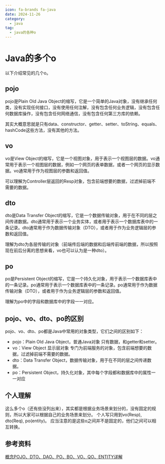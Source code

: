 ```yaml
---
icon: fa-brands fa-java
date: 2024-11-26
category:
  - java
tag:
  - java的各种o
---
```


# Java的多个o

以下介绍常见的几个o。

## pojo

pojo是Plain Old Java Object的缩写，它是一个简单的Java对象，没有继承任何类，没有实现任何接口，没有使用任何注解，没有包含任何业务逻辑，没有包含任何数据库操作，没有包含任何网络通信，没有包含任何第三方库的依赖。

其实大概意思就是只有data、constructor、getter、setter、toString、equals、hashCode这些方法，没有其他的方法。

## vo

vo是View Object的缩写，它是一个视图对象，用于表示一个视图层的数据。vo通常用于表示一个视图层的数据，例如一个网页的表单数据，或者一个网页的显示数据。vo通常用于作为视图层的参数和返回值。

可以理解为Controller层返回的Resp对象，包含前端想要的数据，过滤掉前端不需要的数据。

## dto

dto是Data Transfer Object的缩写，它是一个数据传输对象，用于在不同的层之间传递数据。dto通常用于表示一个业务实体，或者用于表示一个数据库表中的一条记录。dto通常用于作为数据传输对象（DTO），或者用于作为业务逻辑层的参数和返回值。

理解为dto为各层传输的对象（前端传后端的数据和后端传前端的数据，所以按照现在前后分离的思想来看，vo也可以认为是一种dto）。

## po

po是Persistent Object的缩写，它是一个持久化对象，用于表示一个数据库表中的一条记录。po通常用于表示一个数据库表中的一条记录。po通常用于作为数据传输对象（DTO），或者用于作为业务逻辑层的参数和返回值。

理解为po中的字段和数据库中的字段一一对应。

## pojo、vo、dto、po的区别

pojo、vo、dto、po都是Java中常用的对象类型，它们之间的区别如下：

- pojo：Plain Old Java Object，普通Java对象 只有数据，和getter和setter。
- vo：View Object 显示层对象 专门为前端服务的对象，包含前端想要的数据，过滤掉前端不需要的数据。
- dto：Data Transfer Object，数据传输对象，用于在不同的层之间传递数据。
- po：Persistent Object，持久化对象，其中每个字段都和数据库中的属性一一对应

## 个人理解

这么多个o（还有些没列出来），其实都是根据业务场景来划分的，没有固定的规则，所以大家可以根据自己的业务场景来划分。
个人写只用到vo(Resp), dto(Req), po(entity)。
应当注意的是这些o之间并不是固定的，他们之间可以相互转换。

## 参考资料

[概念POJO、DTO、DAO、PO、BO、VO、QO、ENTITY详解](https://blog.csdn.net/qq_40610003/article/details/109007539)
